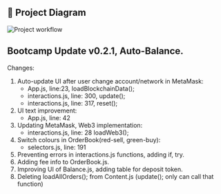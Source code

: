 ## 🔧 Project Diagram
![Project workflow](https://i.gyazo.com/7328e5390fa92f147077ff5c963abf1b.png)

## Bootcamp Update v0.2.1, Auto-Balance.

Changes:
1. Auto-update UI after user change account/network in MetaMask:
    * App.js, line:23, loadBlockchainData();
    * interactions.js, line: 300, update();
    * interactions.js, line: 317, reset();
2. UI text improvement:
    * App.js, line: 42
3. Updating MetaMask, Web3 implementation:
    * interactions.js, line: 28 loadWeb3();
4. Switch colours in OrderBook(red-sell, green-buy):
    * selectors.js, line: 191
5. Preventing errors in interactions.js functions, adding if, try.
6. Adding fee info to OrderBook.js.
7. Improving UI of Balance.js, adding table for deposit token.
8. Deleting loadAllOrders(); from Content.js (update(); only can call that function)
